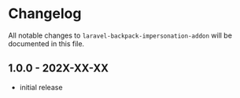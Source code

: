 # Changelog

All notable changes to `laravel-backpack-impersonation-addon` will be documented in this file.

## 1.0.0 - 202X-XX-XX

- initial release
